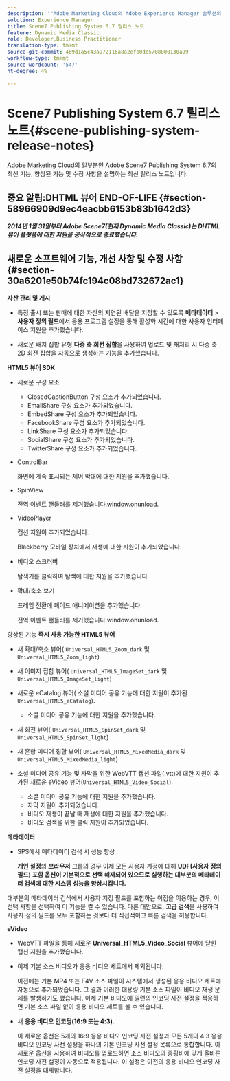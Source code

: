 ```yaml
---
description: '"Adobe Marketing Cloud의 Adobe Experience Manager 솔루션의 일부인 Adobe Scene7 Publishing System 6.7의 최신 기능, 향상된 기능 및 수정 사항을 설명하는 최신 릴리스 노트입니다."'
solution: Experience Manager
title: Scene7 Publishing System 6.7 릴리스 노트
feature: Dynamic Media Classic
role: Developer,Business Practitioner
translation-type: tm+mt
source-git-commit: 469d1a5c43a972116a8a2efb0de5708800130a99
workflow-type: tm+mt
source-wordcount: '547'
ht-degree: 4%

---
```



# Scene7 Publishing System 6.7 릴리스 노트{#scene-publishing-system-release-notes}

Adobe Marketing Cloud의 일부분인 Adobe Scene7 Publishing System 6.7의 최신 기능, 향상된 기능 및 수정 사항을 설명하는 최신 릴리스 노트입니다.

## 중요 알림:DHTML 뷰어 END-OF-LIFE {#section-58966909d9ec4eacbb6153b83b1642d3}

***2014년 1월 31일부터 Adobe Scene7(현재 Dynamic Media Classic)는 DHTML 뷰어 플랫폼에 대한 지원을 공식적으로 종료했습니다.***

## 새로운 소프트웨어 기능, 개선 사항 및 수정 사항 {#section-30a6201e50b74fc194c08bd732672ac1}

**자산 관리 및 게시**

* 특정 출시 또는 판매에 대한 자산의 지연된 배달을 지정할 수 있도록 **메타데이터** > **사용자 정의 필드**&#x200B;에서 응용 프로그램 설정을 통해 활성화 시간에 대한 사용자 인터페이스 지원을 추가했습니다.

<!--   [More information](http://help.adobe.com/en_US/scene7/using/WS08F62297-36A5-4c35-9D4E-5BE38C41D39C.html). -->

* 새로운 배치 집합 유형 **다중 축 회전 집합**&#x200B;을 사용하여 업로드 및 재처리 시 다중 축 2D 회전 집합을 자동으로 생성하는 기능을 추가했습니다.

<!--   [More information](http://help.adobe.com/en_US/scene7/using/WSf6ef983f54a76485-20cc30b112624e7b244-7fff.html). -->

**HTML5 뷰어 SDK**

<!-- The *Adobe Scene7 HTML5 Viewers SDK* is available as part of the SDK download from Adobe Developer Connection.

[More information](http://help.adobe.com/en_US/scene7/using/WSd4272150f67705c11b002eec12fcba4dee6-8000.html). -->

* 새로운 구성 요소

   * ClosedCaptionButton 구성 요소가 추가되었습니다.
   * EmailShare 구성 요소가 추가되었습니다.
   * EmbedShare 구성 요소가 추가되었습니다.
   * FacebookShare 구성 요소가 추가되었습니다.
   * LinkShare 구성 요소가 추가되었습니다.
   * SocialShare 구성 요소가 추가되었습니다.
   * TwitterShare 구성 요소가 추가되었습니다.

* ControlBar

   화면에 계속 표시되는 제어 막대에 대한 지원을 추가했습니다.

* SpinView

   전역 이벤트 핸들러를 제거했습니다.window.onunload.

* VideoPlayer

   캡션 지원이 추가되었습니다.

   Blackberry 모바일 장치에서 재생에 대한 지원이 추가되었습니다.

* 비디오 스크러버

   탐색기를 클릭하여 탐색에 대한 지원을 추가했습니다.

* 확대/축소 보기

   프레임 전환에 페이드 애니메이션을 추가했습니다.

   전역 이벤트 핸들러를 제거했습니다.window.onunload.

향상된 기능
**즉시 사용 가능한 HTML5 뷰어**

* 새 확대/축소 뷰어( `Universal_HTML5_Zoom_dark` 및 `Universal_HTML5_Zoom_light`)
* 새 이미지 집합 뷰어( `Universal_HTML5_ImageSet_dark` 및 `Universal_HTML5_ImageSet_light`)
* 새로운 eCatalog 뷰어( 소셜 미디어 공유 기능에 대한 지원이 추가된 `Universal_HTML5_eCatalog`).

   * 소셜 미디어 공유 기능에 대한 지원을 추가했습니다.

* 새 회전 뷰어( `Universal_HTML5_SpinSet_dark` 및 `Universal_HTML5_SpinSet_light`)

* 새 혼합 미디어 집합 뷰어( `Universal_HTML5_MixedMedia_dark` 및 `Universal_HTML5_MixedMedia_light`)
* 소셜 미디어 공유 기능 및 자막을 위한 WebVTT 캡션 파일(.vtt)에 대한 지원이 추가된 새로운 eVideo 뷰어(`Universal_HTML5_Video_Social`).

   * 소셜 미디어 공유 기능에 대한 지원을 추가했습니다.
   * 자막 지원이 추가되었습니다.
   * 비디오 재생이 끝날 때 재생에 대한 지원을 추가했습니다.
   * 비디오 검색을 위한 클릭 지원이 추가되었습니다.

<!-- [Viewer preset compatibility matrix](http://help.adobe.com/en_US/scene7/using/WS6E593DEA-7D81-4cd6-84B0-85E8BB274176.html).

[Adding captions to eVideo](http://help.adobe.com/en_US/scene7/using/WS98ca2e6790647c06-6f6f53e137b959f094-8000.html). -->
**메타데이터**

* SPS에서 메타데이터 검색 시 성능 향상

   **개인 설정**&#x200B;의 **브라우저** 그룹의 경우 이제 모든 사용자 계정에 대해 **UDF(사용자 정의 필드) 포함 옵션이 기본적으로 선택 해제되어 있으므로 실행하는 대부분의 메타데이터 검색에 대한 시스템 성능을 향상시킵니다.**

<!--   [Personal Setup](http://help.adobe.com/en_US/scene7/using/WSCAAE9C8A-F172-43a8-B134-6163E7C80218.html). -->

대부분의 메타데이터 검색에서 사용자 지정 필드를 포함하는 이점을 이용하는 경우, 이 선택 사항을 선택하여 이 기능을 켤 수 있습니다. 다른 대안으로, **고급 검색**&#x200B;을 사용하여 사용자 정의 필드를 모두 포함하는 것보다 더 직접적이고 빠른 검색을 허용합니다.

<!--   [Advanced search](http://help.adobe.com/en_US/scene7/using/WS259993e42159a215-1c6a66df1265272619e-7ff5.html). -->

**eVideo**

* WebVTT 파일을 통해 새로운 **Universal_HTML5_Video_Social** 뷰어에 닫힌 캡션 지원을 추가했습니다.

<!--   [Adding captions to eVideo](http://help.stage.adobe.com/en_US/scene7/using/WS98ca2e6790647c06-6f6f53e137b959f094-8000.html). -->

* 이제 기본 소스 비디오가 응용 비디오 세트에서 제외됩니다.

   이전에는 기본 MP4 또는 F4V 소스 파일이 시스템에서 생성된 응용 비디오 세트에 자동으로 추가되었습니다. 그 결과 이러한 대용량 기본 소스 파일이 비디오 재생 문제를 발생하기도 했습니다. 이제 기본 비디오에 일련의 인코딩 사전 설정을 적용하면 기본 소스 파일 없이 응용 비디오 세트를 볼 수 있습니다.

* 새 **응용 비디오 인코딩(16:9 또는 4:3)**.

   이 새로운 옵션은 5개의 16:9 응용 비디오 인코딩 사전 설정과 모든 5개의 4:3 응용 비디오 인코딩 사전 설정을 하나의 기본 인코딩 사전 설정 목록으로 통합합니다. 이 새로운 옵션을 사용하여 비디오를 업로드하면 소스 비디오의 종횡비에 맞게 올바른 인코딩 사전 설정이 자동으로 적용됩니다. 이 설정은 이전의 응용 비디오 인코딩 사전 설정을 대체합니다.

<!--   [More information](http://help.stage.adobe.com/en_US/scene7/using/WSE86ACF2B-BD50-4c48-A1D7-9CD4405B62D0.html). -->

